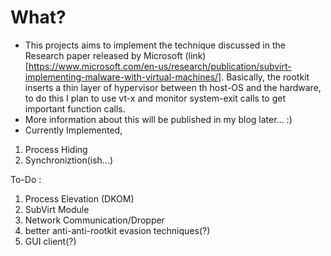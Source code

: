 # What?

- This projects aims to implement the technique discussed in the Research paper released by Microsoft (link)[https://www.microsoft.com/en-us/research/publication/subvirt-implementing-malware-with-virtual-machines/]. Basically, the rootkit inserts a thin layer of hypervisor between th host-OS and the hardware, to do this I plan to use vt-x and monitor system-exit calls to get important function calls.
- More information about this will be published in my blog later... :)
- Currently Implemented,

1. Process Hiding
2. Synchroniztion(ish...)

To-Do :

1. Process Elevation (DKOM)
2. SubVirt Module
3. Network Communication/Dropper
4. better anti-anti-rootkit evasion techniques(?)
5. GUI client(?)
